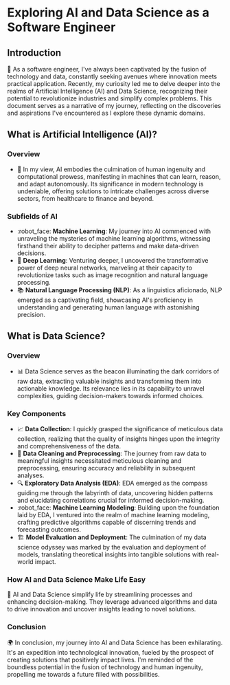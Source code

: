 # **Exploring AI and Data Science as a Software Engineer**

## Introduction

:rocket: As a software engineer, I've always been captivated by the fusion of technology and data, constantly seeking avenues where innovation meets practical application. Recently, my curiosity led me to delve deeper into the realms of Artificial Intelligence (AI) and Data Science, recognizing their potential to revolutionize industries and simplify complex problems. This document serves as a narrative of my journey, reflecting on the discoveries and aspirations I've encountered as I explore these dynamic domains.

## What is Artificial Intelligence (AI)?

### Overview
- :brain: In my view, AI embodies the culmination of human ingenuity and computational prowess, manifesting in machines that can learn, reason, and adapt autonomously. Its significance in modern technology is undeniable, offering solutions to intricate challenges across diverse sectors, from healthcare to finance and beyond.

### Subfields of AI
- :robot_face: **Machine Learning**: My journey into AI commenced with unraveling the mysteries of machine learning algorithms, witnessing firsthand their ability to decipher patterns and make data-driven decisions.
- :brain: **Deep Learning**: Venturing deeper, I uncovered the transformative power of deep neural networks, marveling at their capacity to revolutionize tasks such as image recognition and natural language processing.
- :books: **Natural Language Processing (NLP)**: As a linguistics aficionado, NLP emerged as a captivating field, showcasing AI's proficiency in understanding and generating human language with astonishing precision.

## What is Data Science?

### Overview
- :bar_chart: Data Science serves as the beacon illuminating the dark corridors of raw data, extracting valuable insights and transforming them into actionable knowledge. Its relevance lies in its capability to unravel complexities, guiding decision-makers towards informed choices.

### Key Components
- :chart_with_upwards_trend: **Data Collection**: I quickly grasped the significance of meticulous data collection, realizing that the quality of insights hinges upon the integrity and comprehensiveness of the data.
- :broom: **Data Cleaning and Preprocessing**: The journey from raw data to meaningful insights necessitated meticulous cleaning and preprocessing, ensuring accuracy and reliability in subsequent analyses.
- :mag: **Exploratory Data Analysis (EDA)**: EDA emerged as the compass guiding me through the labyrinth of data, uncovering hidden patterns and elucidating correlations crucial for informed decision-making.
- :robot_face: **Machine Learning Modeling**: Building upon the foundation laid by EDA, I ventured into the realm of machine learning modeling, crafting predictive algorithms capable of discerning trends and forecasting outcomes.
- :building_construction: **Model Evaluation and Deployment**: The culmination of my data science odyssey was marked by the evaluation and deployment of models, translating theoretical insights into tangible solutions with real-world impact.
### How AI and Data Science Make Life Easy

:star2: AI and Data Science simplify life by streamlining processes and enhancing decision-making. They leverage advanced algorithms and data to drive innovation and uncover insights leading to novel solutions.

### Conclusion

:earth_africa: In conclusion, my journey into AI and Data Science has been exhilarating. It's an expedition into technological innovation, fueled by the prospect of creating solutions that positively impact lives. I'm reminded of the boundless potential in the fusion of technology and human ingenuity, propelling me towards a future filled with possibilities.


